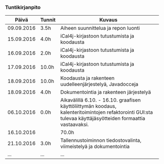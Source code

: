 ### Tuntikirjanpito
Päivä | Tunnit | Kuvaus
--------------- | ----- | ------
09.09.2016 | 3.5h | Aiheen suunnittelua ja repon luonti
15.09.2016 | 4.0h | iCal4j-kirjastoon tutustumista ja koodausta
16.09.2016 | 2.0h | iCal4j-kirjastoon tutustumista ja koodausta
17.09.2016 | 10.0h | iCal4j-kirjastoon tutustumista ja koodausta
18.09.2016 | 10.0h | Koodausta ja rakenteen uudelleenjärjestelyä, Javadocceja
18.09.2016 | 4.0h | Dokumentointia ja rakenteen järjestelyä
06.10.2016 | 0.0h | Aikavälillä 6.10. - 16.10. graafisen käyttöliittymän koodaus, kalenteritoimintojen refaktorointi GUI:sta tulevaa käyttäjäsyötteiden formaattia vastaavaksi.
16.10.2016| | 70.0h | yhteensä aikaa väh. 70 tuntia.
21.10.2016 | 3.0h | Tallennustoiminnon tiedostovalinta, viimeistelyä ja dokumentointia
... | ... | ...
